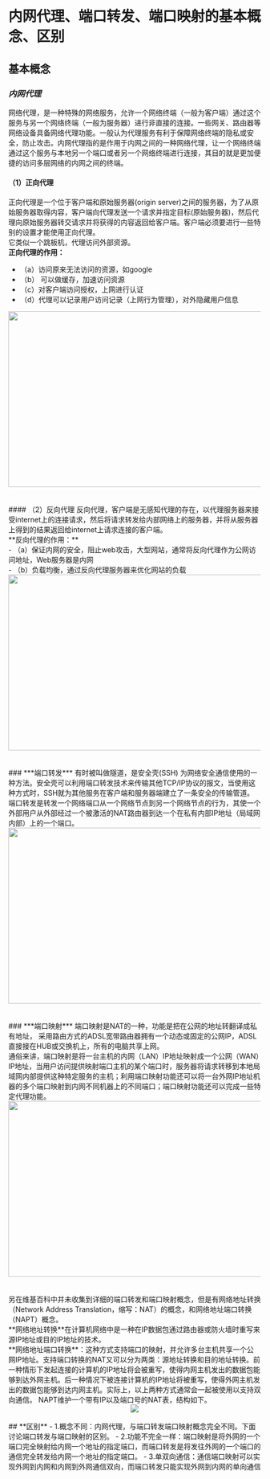 # 内网代理、端口转发、端口映射的基本概念、区别
## **基本概念**
### ***内网代理***
网络代理，是一种特殊的网络服务，允许一个网络终端（一般为客户端）通过这个服务与另一个网络终端（一般为服务器）进行非直接的连接。一些网关、路由器等网络设备具备网络代理功能。一般认为代理服务有利于保障网络终端的隐私或安全，防止攻击。内网代理指的是作用于内网之间的一种网络代理，让一个网络终端通过这个服务与本地另一个端口或者另一个网络终端进行连接，其目的就是更加便捷的访问多层网络的内网之间的终端。</br>
#### （1）正向代理
正向代理是一个位于客户端和原始服务器(origin server)之间的服务器，为了从原始服务器取得内容，客户端向代理发送一个请求并指定目标(原始服务器)，然后代理向原始服务器转交请求并将获得的内容返回给客户端。客户端必须要进行一些特别的设置才能使用正向代理。</br>
它类似一个跳板机，代理访问外部资源。</br>
**正向代理的作用：**</br>
- （a）访问原来无法访问的资源，如google</br>
- （b） 可以做缓存，加速访问资源</br>
- （c）对客户端访问授权，上网进行认证</br>
- （d）代理可以记录用户访问记录（上网行为管理），对外隐藏用户信息</br>
<div align=center><img src=https://github.com/nathanzeng001/Sec-Note/blob/main/Image/%E4%BB%A3%E7%90%86%20(1).png height="350" width="700"></div></br></br>
#### （2）反向代理
反向代理，客户端是无感知代理的存在，以代理服务器来接受internet上的连接请求，然后将请求转发给内部网络上的服务器，并将从服务器上得到的结果返回给internet上请求连接的客户端。</br>
**反向代理的作用：**</br>
- （a）保证内网的安全，阻止web攻击，大型网站，通常将反向代理作为公网访问地址，Web服务器是内网</br>
- （b）负载均衡，通过反向代理服务器来优化网站的负载</br>
<div align=center><img src=https://github.com/nathanzeng001/Sec-Note/blob/main/Image/%E4%BB%A3%E7%90%86%20(2).png height="350" width="700"></div></br></br>
### ***端口转发***
有时被叫做隧道，是安全壳(SSH) 为网络安全通信使用的一种方法。安全壳可以利用端口转发技术来传输其他TCP/IP协议的报文，当使用这种方式时，SSH就为其他服务在客户端和服务器端建立了一条安全的传输管道。</br>
端口转发是转发一个网络端口从一个网络节点到另一个网络节点的行为，其使一个外部用户从外部经过一个被激活的NAT路由器到达一个在私有内部IP地址（局域网内部）上的一个端口。</br>
<div align=center><img src=https://github.com/nathanzeng001/Sec-Note/blob/main/Image/%E4%BB%A3%E7%90%86%20(3).png height="350" width="700"></div></br></br>
### ***端口映射***
端口映射是NAT的一种，功能是把在公网的地址转翻译成私有地址， 采用路由方式的ADSL宽带路由器拥有一个动态或固定的公网IP，ADSL直接接在HUB或交换机上，所有的电脑共享上网。</br>
通俗来讲，端口映射是将一台主机的内网（LAN）IP地址映射成一个公网（WAN）IP地址，当用户访问提供映射端口主机的某个端口时，服务器将请求转移到本地局域网内部提供这种特定服务的主机；利用端口映射功能还可以将一台外网IP地址机器的多个端口映射到内网不同机器上的不同端口；端口映射功能还可以完成一些特定代理功能。</br>
<div align=center><img src=https://github.com/nathanzeng001/Sec-Note/blob/main/Image/%E4%BB%A3%E7%90%86%20(4).png height="350" width="700"></div></br></br>
另在维基百科中并未收集到详细的端口转发和端口映射概念，但是有网络地址转换（Network Address Translation，缩写：NAT）的概念，和网络地址端口转换（NAPT）概念。</br>
**网络地址转换**在计算机网络中是一种在IP数据包通过路由器或防火墙时重写来源IP地址或目的IP地址的技术。</br>
**网络地址端口转换**：这种方式支持端口的映射，并允许多台主机共享一个公网IP地址。支持端口转换的NAT又可以分为两类：源地址转换和目的地址转换。前一种情形下发起连接的计算机的IP地址将会被重写，使得内网主机发出的数据包能够到达外网主机。后一种情况下被连接计算机的IP地址将被重写，使得外网主机发出的数据包能够到达内网主机。实际上，以上两种方式通常会一起被使用以支持双向通信。
NAPT维护一个带有IP以及端口号的NAT表，结构如下。</br>
<div align=center>
<img src=https://github.com/nathanzeng001/Sec-Note/blob/main/Image/%E4%BB%A3%E7%90%86%20(5).png>
</div></br>
## **区别**
- 1.概念不同：内网代理，与端口转发端口映射概念完全不同。下面讨论端口转发与端口映射的区别。
- 2.功能不完全一样：端口映射是将外网的一个端口完全映射给内网一个地址的指定端口，而端口转发是将发往外网的一个端口的通信完全转发给内网一个地址的指定端口。
- 3.单双向通信：通信端口映射可以实现外网到内网和内网到外网通信双向，而端口转发只能实现外网到内网的单向通信
